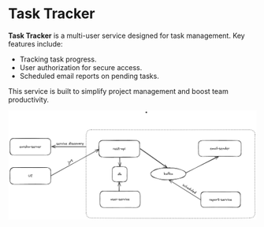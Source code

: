 # Task Tracker

**Task Tracker** is a multi-user service designed for task management. Key features include:

- Tracking task progress.
- User authorization for secure access.
- Scheduled email reports on pending tasks.

This service is built to simplify project management and boost team productivity.

![Link to the image](task-tracker-services.png)
